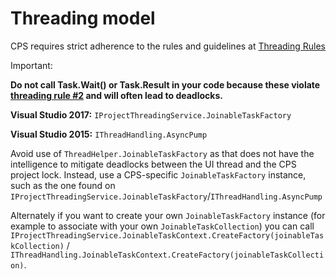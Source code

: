 Threading model
===============

CPS requires strict adherence to the rules and guidelines at [Threading
Rules](threading_rules.md)

Important: 

**Do not call Task.Wait() or Task.Result in your code because these
violate [threading rule #2](https://github.com/Microsoft/vs-threading/blob/master/doc/threading_rules.md#2-when-an-implementation-of-an-already-shipped-public-api-must-call) and will often lead
to deadlocks.**

**Visual Studio 2017:** `IProjectThreadingService.JoinableTaskFactory`

**Visual Studio 2015:** `IThreadHandling.AsyncPump`   

Avoid use of `ThreadHelper.JoinableTaskFactory` as that does not have the intelligence
to mitigate deadlocks between the UI thread and the CPS project lock. Instead,
use a CPS-specific `JoinableTaskFactory` instance, such as the one found on
`IProjectThreadingService.JoinableTaskFactory`/`IThreadHandling.AsyncPump`

Alternately if you want to create your own `JoinableTaskFactory` instance (for
example to associate with your own `JoinableTaskCollection`) you can call `IProjectThreadingService.JoinableTaskContext.CreateFactory(joinableTaskCollection)` / `IThreadHandling.JoinableTaskContext.CreateFactory(joinableTaskCollection)`.

